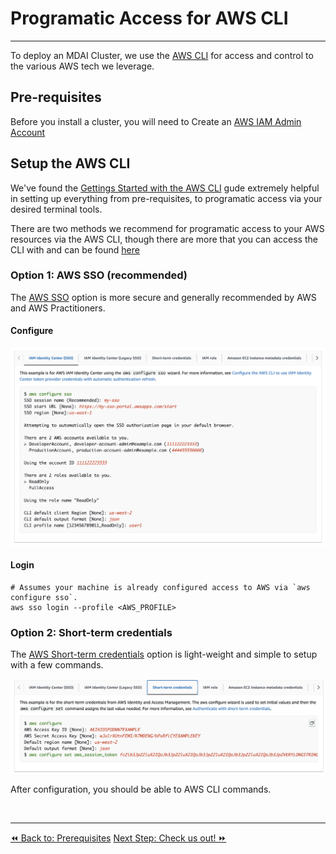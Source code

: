 # Programatic Access for AWS CLI
----

To deploy an MDAI Cluster, we use the [AWS CLI](https://docs.aws.amazon.com/cli/latest/userguide/cli-chap-welcome.html) for access and control to the various AWS tech we leverage.

## Pre-requisites

Before you install a cluster, you will need to Create an [AWS IAM Admin Account](https://docs.aws.amazon.com/cli/latest/userguide/getting-started-prereqs.html#getting-started-prereqs-iam)

## Setup the AWS CLI

We've found the [Gettings Started with the AWS CLI](https://docs.aws.amazon.com/cli/latest/userguide/getting-started-quickstart.html#getting-started-quickstart-new) gude extremely helpful in setting up everything from pre-requisites, to programatic access via your desired terminal tools.

There are two methods we recommend for programatic access to your AWS resources via the AWS CLI, though there are more that you can access the CLI with and can be found [here](https://docs.aws.amazon.com/cli/latest/userguide/getting-started-quickstart.html#getting-started-quickstart-new-command)

### Option 1: AWS SSO (recommended)

The [AWS SSO](https://docs.aws.amazon.com/cli/latest/userguide/sso-configure-profile-token.html) option is more secure and generally recommended by AWS and AWS Practitioners.

#### Configure 

![AWS SSO Config](../../media/aws-sso.png)

#### Login

```shell
# Assumes your machine is already configured access to AWS via `aws configure sso`.
aws sso login --profile <AWS_PROFILE>
```


### Option 2: Short-term credentials

The [AWS Short-term credentials](https://docs.aws.amazon.com/cli/latest/userguide/cli-authentication-short-term.html) option is light-weight and simple to setup with a few commands.

![AWS Short-term Credentials](../../media/aws-short-term-credentials.png)

After configuration, you should be able to AWS CLI commands. 

<br />

----
<div>
<span class="left"><a href="./prerequisites.md"> ⏪ Back to: Prerequisites</a></span>
<span class="right"><a href="./repo.md">Next Step: Check us out! ⏩ </a></span>
</div>

